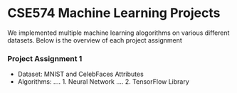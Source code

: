 # CSE574 Machine Learning Projects

We implemented multiple machine learning alogorithms on various different datasets. Below is the overview of each project assignment 

### Project Assignment 1

* Dataset: MNIST and CelebFaces Attributes
* Algorithms:
.... 1. Neural Network
.... 2. TensorFlow Library
